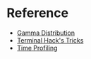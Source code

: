 # Reference

- [Gamma Distribution](https://www.itl.nist.gov/div898/handbook/eda/section3/eda366b.htm)
- [Terminal Hack's Tricks](https://jakevdp.github.io/PythonDataScienceHandbook/01.02-shell-keyboard-shortcuts.html)
- [Time Profiling](https://jakevdp.github.io/PythonDataScienceHandbook/01.07-timing-and-profiling.html)
